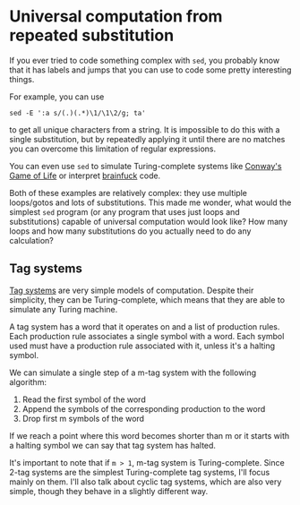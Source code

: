 # Universal computation from repeated substitution

If you ever tried to code something complex with `sed`, you probably know that it has labels and jumps that you can use to code some pretty interesting things. 

For example, you can use 

`sed -E ':a s/(.)(.*)\1/\1\2/g; ta'`

to get all unique characters from a string. It is impossible to do this with a single substitution, but by repeatedly applying it until there are no matches you can overcome this limitation of regular expressions.

You can even use `sed` to simulate Turing-complete systems like [Conway's Game of Life](https://github.com/laserbat/unix-voodoo/blob/master/gol.sed) or interpret [brainfuck](https://github.com/laserbat/sedbf/blob/master/sedbf.sed) code.

Both of these examples are relatively complex: they use multiple loops/gotos and lots of substitutions. This made me wonder, what would the simplest `sed` program (or any program that uses just loops and substitutions) capable of universal computation would look like? How many loops and how many substitutions do you actually need to do any calculation?

Tag systems
----


[Tag systems](https://en.wikipedia.org/wiki/Tag_system#Cyclic_tag_systems) are very simple models of computation. Despite their simplicity, they can be Turing-complete, which means that they are able to simulate any Turing machine. 

A tag system has a word that it operates on and a list of production rules. Each production rule associates a single symbol with a word. Each symbol used must have a production rule associated with it, unless it's a halting symbol.

We can simulate a single step of a m-tag system with the following algorithm:

1. Read the first symbol of the word
2. Append the symbols of the corresponding production to the word
3. Drop first m symbols of the word

If we reach a point where this word becomes shorter than m or it starts with a halting symbol we can say that tag system has halted. 

It's important to note that if `m > 1`, m-tag system is Turing-complete. Since 2-tag systems are the simplest Turing-complete tag systems, I'll focus mainly on them. I'll also talk about cyclic tag systems, which are also very simple, though they behave in a slightly different way.

